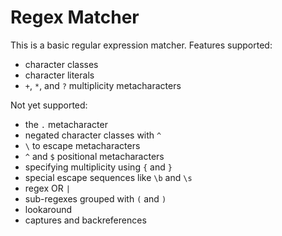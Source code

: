 # Regex Matcher

This is a basic regular expression matcher. Features supported:  

* character classes
* character literals
* `+`, `*`, and `?` multiplicity metacharacters

Not yet supported:

* the `.` metacharacter
* negated character classes with `^`
* `\` to escape metacharacters
* `^` and `$` positional metacharacters
* specifying multiplicity using `{` and `}`
* special escape sequences like `\b` and `\s`
* regex OR `|`
* sub-regexes grouped with `(` and `)`
* lookaround
* captures and backreferences

